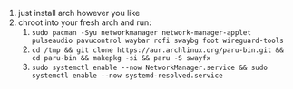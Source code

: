 1. just install arch however you like
2. chroot into your fresh arch and run:
    1. `sudo pacman -Syu networkmanager network-manager-applet pulseaudio pavucontrol waybar rofi swaybg foot wireguard-tools`
    2. `cd /tmp && git clone https://aur.archlinux.org/paru-bin.git && cd paru-bin && makepkg -si && paru -S swayfx`
    3. `sudo systemctl enable --now NetworkManager.service && sudo systemctl enable --now systemd-resolved.service`
